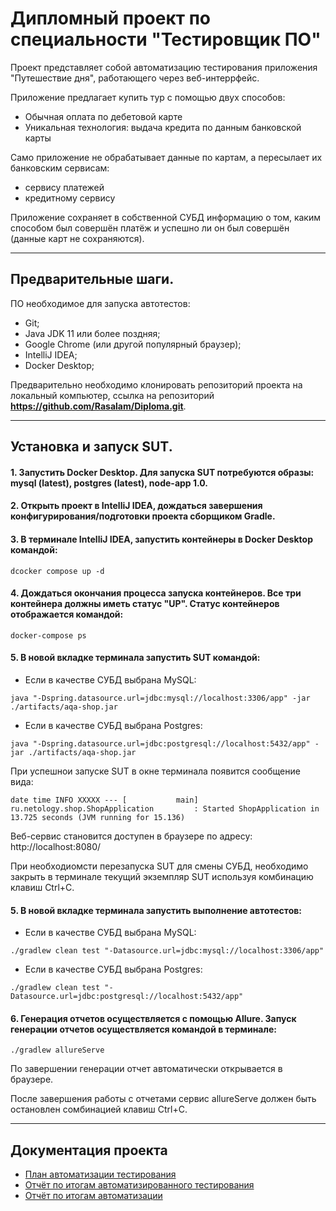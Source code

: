 # Дипломный проект по специальности "Тестировщик ПО" 

Проект представляет собой автоматизацию тестирования приложения "Путешествие дня", работающего через веб-интеррфейс.

Приложение предлагает купить тур с помощью двух способов:

- Обычная оплата по дебетовой карте
- Уникальная технология: выдача кредита по данным банковской карты

Само приложение не обрабатывает данные по картам, а пересылает их банковским сервисам:

- сервису платежей
- кредитному сервису

Приложение сохраняет в собственной СУБД информацию о том, каким способом был совершён платёж и успешно ли он был совершён (данные карт не сохраняются).

---

## Предварительные шаги.

ПО необходимое для запуска автотестов:

- Git;
- Java JDK 11 или более поздняя;
- Google Chrome (или другой популярный браузер);
- IntelliJ IDEA;
- Docker Desktop;

Предварительно необходимо клонировать репозиторий проекта на локальный компьютер, ссылка на репозиторий **https://github.com/Rasalam/Diploma.git**. 

---

## Установка и запуск SUT.

#### 1. Запустить Docker Desktop. Для запуска SUT потребуются образы: mysql (latest), postgres (latest), node-app 1.0.  

#### 2. Открыть проект в IntelliJ IDEA, дождаться завершения конфигурирования/подготовки проекта сборщиком Gradle.

#### 3. В терминале IntelliJ IDEA, запустить контейнеры в Docker Desktop командой:

```
dcocker compose up -d
```
#### 4. Дождаться окончания процесса запуска контейнеров. Все три контейнера должны иметь статус "UP". Статус контейнеров отображается командой:

```
docker-compose ps
```

#### 5. В новой вкладке терминала запустить SUT командой:
- Если в качестве СУБД выбрана MySQL:
```
java "-Dspring.datasource.url=jdbc:mysql://localhost:3306/app" -jar ./artifacts/aqa-shop.jar
```
* Если в качестве СУБД выбрана Postgres:
```
java "-Dspring.datasource.url=jdbc:postgresql://localhost:5432/app" -jar ./artifacts/aqa-shop.jar
```
При успешнои запуске SUT в окне терминала появится сообщение вида:

```
date time INFO XXXXX --- [           main] ru.netology.shop.ShopApplication         : Started ShopApplication in 13.725 seconds (JVM running for 15.136)
```
Веб-сервис становится доступен в браузере по адресу: http://localhost:8080/

При необходиомсти перезапуска SUT для смены СУБД, необходимо закрыть в терминале текущий экземпляр SUT используя комбинацию клавиш Ctrl+C.

#### 5. В новой вкладке терминала запустить выполнение автотестов:
- Если в качестве СУБД выбрана MySQL:
```
./gradlew clean test "-Datasource.url=jdbc:mysql://localhost:3306/app"
```
* Если в качестве СУБД выбрана Postgres:
```
./gradlew clean test "-Datasource.url=jdbc:postgresql://localhost:5432/app"
```
#### 6. Генерация отчетов осуществляется с помощью Allure. Запуск генерации отчетов осуществляется командой в терминале:

```
./gradlew allureServe
```

По завершении генерации отчет автоматически открывается в браузере.

После завершения работы с отчетами сервис allureServe должен быть остановлен сомбинацией клавиш Ctrl+C.

---

## Документация проекта

- [План автоматизации тестирования](https://github.com/Rasalam/Diploma/blob/cdada8454a795ac8cceab86b2522f6a09663cdf5/documents/Plan.md)
- [Отчёт по итогам автоматизированного тестирования](https://github.com/Rasalam/Diploma/blob/cdada8454a795ac8cceab86b2522f6a09663cdf5/documents/Report.md)
- [Отчёт по итогам автоматизации](https://github.com/Rasalam/Diploma/blob/cdada8454a795ac8cceab86b2522f6a09663cdf5/documents/Summary.md)
